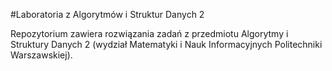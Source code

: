 #Laboratoria z Algorytmów i Struktur Danych 2

Repozytorium zawiera rozwiązania zadań z przedmiotu Algorytmy i Struktury Danych 2 (wydział Matematyki i Nauk Informacyjnych Politechniki Warszawskiej). 
